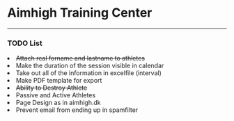 <h1>Aimhigh Training Center</h1>
<hr> 
<h3>TODO List</h3>
<li><strike>Attach real forname and lastname to athletes</strike>
<li>Make the duration of the session visible in calendar
<li>Take out all of the information in excelfile (interval)
<li>Make PDF template for export
<li><strike>Ability to Destroy Athlete</strike>
<li>Passive and Active Athletes
<li>Page Design as in aimhigh.dk
<li>Prevent email from ending up in spamfilter




